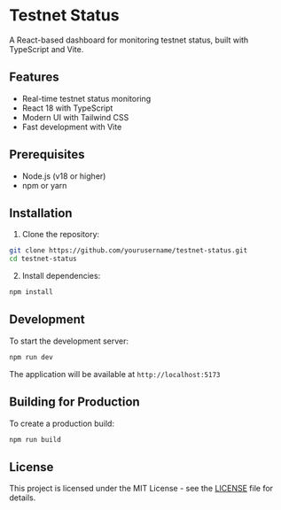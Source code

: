 # Testnet Status

A React-based dashboard for monitoring testnet status, built with TypeScript and Vite.

## Features

- Real-time testnet status monitoring
- React 18 with TypeScript
- Modern UI with Tailwind CSS
- Fast development with Vite

## Prerequisites

- Node.js (v18 or higher)
- npm or yarn

## Installation

1. Clone the repository:

```bash
git clone https://github.com/yourusername/testnet-status.git
cd testnet-status
```

2. Install dependencies:

```bash
npm install
```

## Development

To start the development server:

```bash
npm run dev
```

The application will be available at `http://localhost:5173`

## Building for Production

To create a production build:

```bash
npm run build
```

## License

This project is licensed under the MIT License - see the [LICENSE](LICENSE) file for details.
